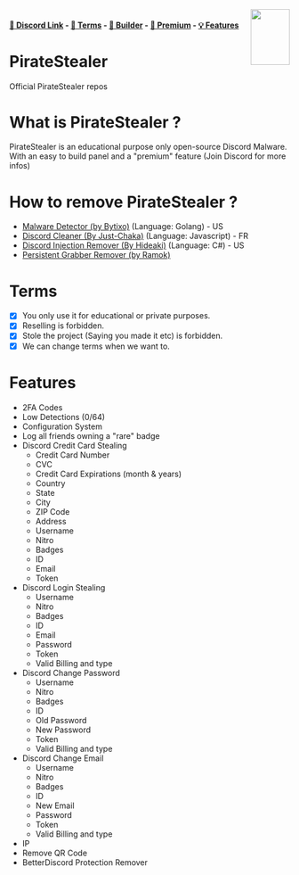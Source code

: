 <img src="https://user-images.githubusercontent.com/66573599/146654766-41c1fdd8-9350-415e-87b2-afbfc17da12a.png" data-canonical-src="https://gyazo.com/eb5c5741b6a9a16c692170a41a49c858.png" align="right" width="70" height="100" />

#### [🔗 Discord Link](https://stealer.re/verify) - [📖 Terms](https://github.com/Stanley-GF/PirateStealer#terms) - [🔨 Builder](https://stealer.re/) - [💎 Premium](https://stealer.re/verify) - [💡 Features](https://github.com/Stanley-GF/PirateStealer#features)

# PirateStealer 
Official PirateStealer repos 

# What is PirateStealer ? 
PirateStealer is an educational purpose only open-source Discord Malware. With an easy to build panel and a "premium" feature (Join Discord for more infos) 

# How to remove PirateStealer ? 
- [Malware Detector (by Bytixo)](https://github.com/bytixo/Discord-Malware-Detector) (Language: Golang) - US
- [Discord Cleaner (By Just-Chaka)](https://github.com/Just-Chakal/discordcleaner) (Language: Javascript) - FR
- [Discord Injection Remover (By Hideaki)](https://github.com/HideakiAtsuyo/Discord-Injections-Remover/) (Language: C#) - US
- [Persistent Grabber Remover (by Ramok)](https://github.com/RamokTVL/PersistantGrabberRemover)

# Terms
- [x] You only use it for educational or private purposes.
- [x] Reselling is forbidden.
- [x] Stole the project (Saying you made it etc) is forbidden.
- [x] We can change terms when we want to.

# Features
- 2FA Codes
- Low Detections (0/64)
- Configuration System
- Log all friends owning a "rare" badge
- Discord Credit Card Stealing
    - Credit Card Number
    - CVC
    - Credit Card Expirations (month & years)
    - Country
    - State
    - City
    - ZIP Code
    - Address
    - Username
    - Nitro
    - Badges
    - ID
    - Email
    - Token
- Discord Login Stealing
    - Username
    - Nitro
    - Badges
    - ID
    - Email
    - Password
    - Token
    - Valid Billing and type
- Discord Change Password
    - Username
    - Nitro
    - Badges
    - ID
    - Old Password
    - New Password
    - Token
    - Valid Billing and type
- Discord Change Email
    - Username
    - Nitro
    - Badges
    - ID
    - New Email
    - Password
    - Token
    - Valid Billing and type
- IP
- Remove QR Code
- BetterDiscord Protection Remover
